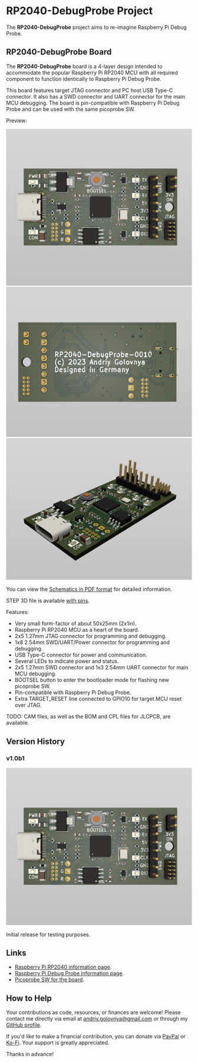 # RP2040-DebugProbe Project

The **RP2040-DebugProbe** project aims to re-imagine Raspberry Pi Debug Probe.

## RP2040-DebugProbe Board

The **RP2040-DebugProbe** board is a 4-layer design intended to accommodate the popular Raspberry Pi RP2040 MCU with all required component to function identically to Raspberry Pi Debug Probe.

This board features target JTAG connector and PC host USB Type-C connector. It also has a SWD connector and UART connector for the main MCU debugging. The board is pin-compatible with Raspberry Pi Debug Probe and can be used with the same picoprobe SW.

Preview:

![RP2040-DebugProbe Front preview](img/Front.png)
![RP2040-DebugProbe Back preview](img/Back.png)
![RP2040-DebugProbe Side View preview](img/SideView.png)

You can view the [Schematics in PDF format](doc/RP2040-DebugProbe.pdf) for detailed information.

STEP 3D file is available [with pins](doc/RP2040-DebugProbe.step).

Features:

- Very small form-factor of about 50x25mm (2x1in).
- Raspberry Pi RP2040 MCU as a heart of the board.
- 2x5 1.27mm JTAG connector for programming and debugging.
- 1x8 2.54mm SWD/UART/Power connector for programming and debugging.
- USB Type-C connector for power and communication.
- Several LEDs to indicate power and status.
- 2x5 1.27mm SWD connector and 1x3 2.54mm UART connector for main MCU debugging.
- BOOTSEL button to enter the bootloader mode for flashing new picoprobe SW.
- Pin-compatible with Raspberry Pi Debug Probe.
- Extra TARGET_RESET line connected to GPIO10 for target MCU reset over JTAG.

TODO: CAM files, as well as the BOM and CPL files for JLCPCB, are available.

## Version History

### v1.0b1

![v1.0b1 board preview](img/v1.0b1.png)

Initial release for testing purposes.

## Links

- [Raspberry Pi RP2040 information page](https://www.raspberrypi.com/documentation/microcontrollers/rp2040.html).
- [Raspberry Pi Debug Probe information page](https://www.raspberrypi.com/documentation/microcontrollers/debug-probe.html).
- [Picoprobe SW for the board](https://github.com/raspberrypi/picoprobe).

## How to Help

Your contributions as code, resources, or finances are welcome! Please contact me directly via email at andriy.golovnya@gmail.com or through my [GitHub profile](https://github.com/red-scorp).

If you'd like to make a financial contribution, you can donate via [PayPal](http://paypal.me/redscorp) or [Ko-Fi](http://ko-fi.com/redscorp). Your support is greatly appreciated.

Thanks in advance!